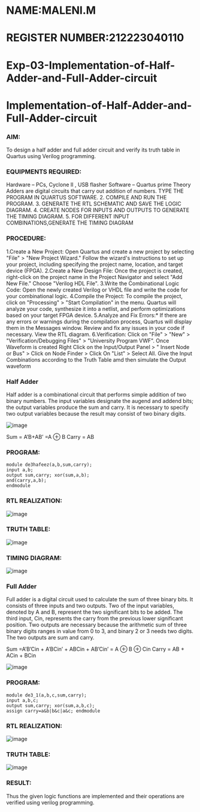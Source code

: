 # NAME:MALENI.M
# REGISTER NUMBER:212223040110
# Exp-03-Implementation-of-Half-Adder-and-Full-Adder-circuit

# Implementation-of-Half-Adder-and-Full-Adder-circuit
### AIM:
To design a half adder and full adder circuit and verify its truth table in Quartus using Verilog programming.

### EQUIPMENTS REQUIRED:
Hardware – PCs, Cyclone II , USB flasher Software – Quartus prime Theory Adders are digital circuits that carry out addition of numbers.
TYPE THE PROGRAM IN QUARTUS SOFTWARE.
2. COMPILE AND RUN THE PROGRAM.
3. GENERATE THE RTL SCHEMATIC AND SAVE THE LOGIC DIAGRAM.
4. CREATE NODES FOR INPUTS AND OUTPUTS TO GENERATE THE TIMING DIAGRAM.
5. FOR DIFFERENT INPUT COMBINATIONS,GENERATE THE TIMING DIAGRAM

### PROCEDURE:
1.Create a New Project: Open Quartus and create a new project by selecting "File" > "New Project Wizard." Follow the wizard's instructions to set up your project, including specifying the project name, location, and target device (FPGA).
2.Create a New Design File: Once the project is created, right-click on the project name in the Project Navigator and select "Add New File." Choose "Verilog HDL File".
3.Write the Combinational Logic Code: Open the newly created Verilog or VHDL file and write the code for your combinational logic.
4.Compile the Project: To compile the project, click on "Processing" > "Start Compilation" in the menu. Quartus will analyze your code, synthesize it into a netlist, and perform optimizations based on your target FPGA device.
5.Analyze and Fix Errors:* If there are any errors or warnings during the compilation process, Quartus will display them in the Messages window. Review and fix any issues in your code if necessary. View the RTL diagram.
6.Verification: Click on "File" > "New" > "Verification/Debugging Files" > "University Program VWF". Once Waveform is created Right Click on the Input/Output Panel > " Insert Node or Bus" > Click on Node Finder > Click On "List" > Select All. Give the Input Combinations according to the Truth Table amd then simulate the Output waveform

### Half Adder
Half adder is a combinational circuit that performs simple addition of two binary numbers. The input variables designate the augend and addend bits; the output variables produce the sum and carry. It is necessary to specify two output variables because the result may consist of two binary digits.

![image](https://github.com/MALENIMURUGAN/Exp-02-Implementation-of-Half-Adder-and-Full-Adder-circuit/assets/144870675/984166b3-36b7-4c99-9b3b-777defd54fe1)


Sum = A’B+AB’ =A ⊕ B Carry = AB

### PROGRAM:
```
module de3hafeez(a,b,sum,carry);
input a,b;
output sum,carry; xor(sum,a,b);
and(carry,a,b);
endmodule
```
 ### RTL REALIZATION:
 ![image](https://github.com/MALENIMURUGAN/Exp-02-Implementation-of-Half-Adder-and-Full-Adder-circuit/assets/144870675/1f6e1dd5-a633-4216-ada1-dafd241a22ed)

### TRUTH TABLE:
![image](https://github.com/MALENIMURUGAN/Exp-02-Implementation-of-Half-Adder-and-Full-Adder-circuit/assets/144870675/2c8d8e52-c6e8-4f43-bde7-79110f46cc2e)

### TIMING DIAGRAM:
![image](https://github.com/MALENIMURUGAN/Exp-02-Implementation-of-Half-Adder-and-Full-Adder-circuit/assets/144870675/7712f645-a909-4719-a4be-0586e302e440)

### Full Adder
Full adder is a digital circuit used to calculate the sum of three binary bits. It consists of three inputs and two outputs. Two of the input variables, denoted by A and B, represent the two significant bits to be added. The third input, Cin, represents the carry from the previous lower significant position. Two outputs are necessary because the arithmetic sum of three binary digits ranges in value from 0 to 3, and binary 2 or 3 needs two digits. The two outputs are sum and carry.

Sum =A’B’Cin + A’BCin’ + ABCin + AB’Cin’ = A ⊕ B ⊕ Cin Carry = AB + ACin + BCin

 ![image](https://github.com/MALENIMURUGAN/Exp-02-Implementation-of-Half-Adder-and-Full-Adder-circuit/assets/144870675/a4f8fa7b-bc0a-4074-864e-40709086aa5d)
### PROGRAM:
```
module de3_1(a,b,c,sum,carry);
input a,b,c;
output sum,carry; xor(sum,a,b,c);
assign carry=a&b|b&c|a&c; endmodule
```
### RTL REALIZATION:
![image](https://github.com/MALENIMURUGAN/Exp-02-Implementation-of-Half-Adder-and-Full-Adder-circuit/assets/144870675/6bee143e-137a-4d38-ad4d-8e4662116d2c)
### TRUTH TABLE:
![image](https://github.com/MALENIMURUGAN/Exp-02-Implementation-of-Half-Adder-and-Full-Adder-circuit/assets/144870675/74d20077-fe96-45e7-ba92-2241a9ae3b90)

### RESULT:
Thus the given logic functions are implemented and their operations are verified using verilog programming.
